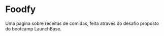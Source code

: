 # Foodfy
Uma pagina sobre receitas de comidas, feita através do desafio proposto do bootcamp LaunchBase.

